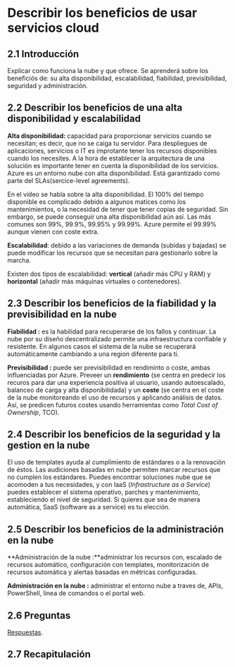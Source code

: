 # Describir los beneficios de usar servicios cloud

## 2.1 Introducción 

Explicar como funciona la nube y que ofrece. Se aprenderá sobre los beneficiós de: su alta disponibilidad,  escalabilidad, fiabilidad, previsibilidad, seguridad y administración.

## 2.2 Describir los beneficios de una alta disponibilidad y escalabilidad

**Alta disponibilidad:** capacidad para proporcionar servicios cuando se necesitan; es decir, que no se caiga tu servidor. Para despliegues de aplicaciones, servicios o IT es improtante tener los recursos disponibles cuando los necesites. A la hora de establecer la arquitectura de una solución es importante tener en cuenta la disponibilidad de los servicios. Azure es un entorno nube con alta disponibilidad. Está garantizado como parte del SLAs(sercice-level agreements).


En el vídeo se habla sobre la alta disponibilidad. El 100% del tiempo disponible es complicado debido a algunos matices como los mantenimientos, o la necesidad de tener que tener copias de seguridad. Sin embargo, se puede conseguir una alta disponibilidad aún así. Las más comunes son 99%, 99.9%, 99.95% y 99.99%. Azure permite el 99.99% aunque vienen con coste extra.

**Escalabilidad**: debido a las variaciones de demanda (subidas y bajadas) se puede modificar los recursos que se necesitan para gestionarlo sobre la marcha.

Existen dos tipos de escalabilidad: **vertical** (añadir más CPU y RAM) y **horizontal** (añadir más máquinas virtuales o contenedores).

## 2.3 Describir los beneficios de la fiabilidad y la previsibilidad en la nube

**Fiabilidad :** es la habilidad para recuperarse de los fallos y continuar. La nube por su diseño descentralizado permite una infraestructura confiable y resistente. En algunos casos el sistema de la nube se recuperará automáticamente cambiando a una region diferente para ti.

**Previsibilidad :** puede ser previsibilidad en rendiminto o coste, ambas influenciadas por Azure. Preveer un **rendimiento** (se centra en predecir los recuros para dar una experiencia positiva al usuario, usando autoescalado, balanceo de carga y alta disponibilidada) y un **coste** (se centra en el coste de la nube monitoreando el uso de recursos y aplicando análisis de datos. Así, se predicen futuros costes usando herramientas como _Total Cost of Ownership_, TCO).

## 2.4 Describir los beneficios de la seguridad y la gestion en la nube

El uso de templates ayuda al cumplimiento de estándares o a la renovación de éstos. Las audiciones basadas en nube permiten marcar recursos que no cumplen los estándares. Puedes encontrar soluciones nube que se acomoden a tus necesidades, y con IaaS (_Infrastructure as a Service_) puedes establecer el sistema operativo, parches y mantenimiento, estableciendo el nivel de seguridad. Si quieres que sea de manera automática, SaaS (software as a service) es tu elección.

## 2.5 Describir los beneficios de la administración en la nube

**Administración de la nube :**administrar los recursos con, escalado de recursos automático, configuración con templates, monitorización de recursos automática y alertas basadas en métricas configuradas.

**Administración en la nube :** administrar el entorno nube a traves de, APIs, PowerShell, linea de comandos o el portal web.

## 2.6 Preguntas

[Respuestas](Recopilacion%20preguntas%20Azure.md).

## 2.7 Recapitulación